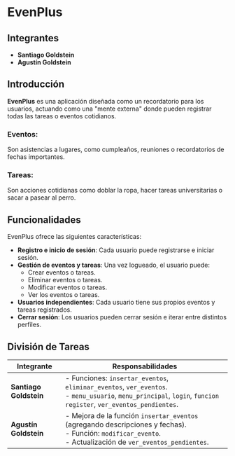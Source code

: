 # EvenPlus

## Integrantes
- **Santiago Goldstein**
- **Agustín Goldstein**

## Introducción
**EvenPlus** es una aplicación diseñada como un recordatorio para los usuarios, actuando como una "mente externa" donde pueden registrar todas las tareas o eventos cotidianos. 

### Eventos:
Son asistencias a lugares, como cumpleaños, reuniones o recordatorios de fechas importantes.

### Tareas:
Son acciones cotidianas como doblar la ropa, hacer tareas universitarias o sacar a pasear al perro.

## Funcionalidades
EvenPlus ofrece las siguientes características:
- **Registro e inicio de sesión**: Cada usuario puede registrarse e iniciar sesión.
- **Gestión de eventos y tareas**: Una vez logueado, el usuario puede:
  - Crear eventos o tareas.
  - Eliminar eventos o tareas.
  - Modificar eventos o tareas.
  - Ver los eventos o tareas.
- **Usuarios independientes**: Cada usuario tiene sus propios eventos y tareas registrados.
- **Cerrar sesión**: Los usuarios pueden cerrar sesión e iterar entre distintos perfiles.

## División de Tareas

| Integrante           | Responsabilidades                                                                                       |
|----------------------|--------------------------------------------------------------------------------------------------------|
| **Santiago Goldstein** | - Funciones: `insertar_eventos`, `eliminar_eventos`, `ver_eventos`.<br> - `menu_usuario`, `menu_principal`, `login`, `funcion register`, `ver_eventos_pendientes`. |
| **Agustín Goldstein**  | - Mejora de la función `insertar_eventos` (agregando descripciones y fechas).<br> - Función: `modificar_evento`.<br> - Actualización de `ver_eventos_pendientes`. |
